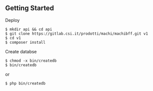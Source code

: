 ## Getting Started

Deploy

    $ mkdir api && cd api
    $ git clone https://gitlab.csi.it/prodotti/machi/machibff.git v1
    $ cd v1
    $ composer install

Create databse

    $ chmod -x bin/createdb
    $ bin/createdb

or

    $ php bin/createdb